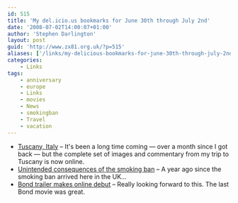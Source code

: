 ```yaml
---
id: 515
title: 'My del.icio.us bookmarks for June 30th through July 2nd'
date: '2008-07-02T14:00:07+01:00'
author: 'Stephen Darlington'
layout: post
guid: 'http://www.zx81.org.uk/?p=515'
aliases: ['/links/my-delicious-bookmarks-for-june-30th-through-july-2nd.html']
categories:
    - Links
tags:
    - anniversary
    - europe
    - Links
    - movies
    - News
    - smokingban
    - Travel
    - vacation
---
```


- [Tuscany, Italy](/travel/tuscany-italy.html) – It's been a long time coming — over a month since I got back — but the complete set of images and commentary from my trip to Tuscany is now online.
- [Unintended consequences of the smoking ban](http://news.bbc.co.uk/1/hi/magazine/7483057.stm) – A year ago since the smoking ban arrived here in the UK…
- [Bond trailer makes online debut](http://news.bbc.co.uk/1/hi/entertainment/7481398.stm) – Really looking forward to this. The last Bond movie was great.